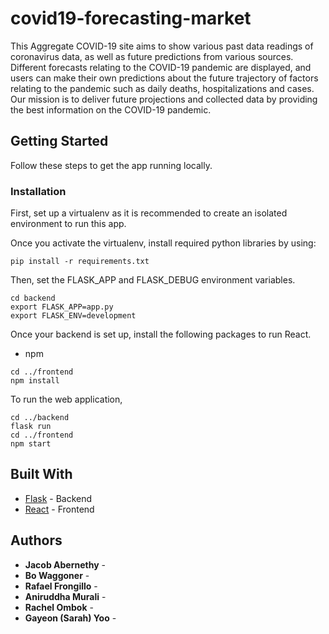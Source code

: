 # covid19-forecasting-market

This Aggregate COVID-19 site aims to show various past data readings of coronavirus data, as well as future predictions from various sources. Different forecasts relating to the COVID-19 pandemic are displayed, and users can make their own predictions about the future trajectory of factors relating to the pandemic such as daily deaths, hospitalizations and cases. Our mission is to deliver future projections and collected data by providing the best information on the COVID-19 pandemic.

## Getting Started

Follow these steps to get the app running locally.

### Installation

First, set up a virtualenv as it is recommended to create an isolated environment to run this app.

Once you activate the virtualenv, install required python libraries by using:
```
pip install -r requirements.txt
```

Then, set the FLASK_APP and FLASK_DEBUG environment variables.
```
cd backend
export FLASK_APP=app.py
export FLASK_ENV=development
```

Once your backend is set up, install the following packages to run React.
* npm
```
cd ../frontend
npm install
```

To run the web application,
```
cd ../backend
flask run
cd ../frontend
npm start
```

## Built With

* [Flask](https://flask.palletsprojects.com/en/1.1.x/) - Backend
* [React](https://reactjs.org/) - Frontend

## Authors

* **Jacob Abernethy** -
* **Bo Waggoner** -
* **Rafael Frongillo** -
* **Aniruddha Murali** -
* **Rachel Ombok** -
* **Gayeon (Sarah) Yoo** -